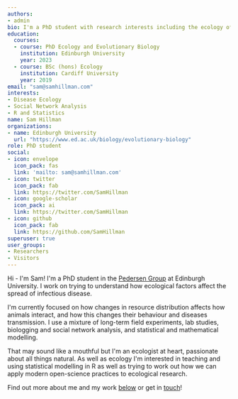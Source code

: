 ```yaml
---
authors:
- admin
bio: I'm a PhD student with research interests including the ecology of infectious disease, social networks, and statistics
education:   
  courses:
  - course: PhD Ecology and Evolutionary Biology
    institution: Edinburgh University
    year: 2023
  - course: BSc (hons) Ecology
    institution: Cardiff University
    year: 2019
email: "sam@samhillman.com"
interests:
- Disease Ecology
- Social Network Analysis
- R and Statistics
name: Sam Hillman
organizations:
- name: Edinburgh University
  url: "https://www.ed.ac.uk/biology/evolutionary-biology"
role: PhD student
social:
- icon: envelope
  icon_pack: fas
  link: 'mailto: sam@samhillman.com'
- icon: twitter
  icon_pack: fab
  link: https://twitter.com/SamHillman
- icon: google-scholar
  icon_pack: ai
  link: https://twitter.com/SamHillman
- icon: github
  icon_pack: fab
  link: https://github.com/SamHillman
superuser: true
user_groups:
- Researchers
- Visitors
---
```


Hi - I'm Sam! I'm a PhD student in the [Pedersen Group](http://pedersen.bio.ed.ac.uk/) at Edinburgh University. I work on trying to understand how ecological factors affect the spread of infectious disease. 

I'm currently focused on how changes in resource distribution affects how animals interact, and how this changes their behaviour and diseases transmission. I use a mixture of long-term field experiments, lab studies, biologging and social network analysis, and statistical and mathematical modelling.

That may sound like a mouthful but I'm an ecologist at heart, passionate about all things natural. As well as ecology I'm interested in teaching and using statistical modelling in R as well as trying to work out how we can apply modern open-science practices to ecological research.

Find out more about me and my work [below](#about) or get in [touch](#contact)!
